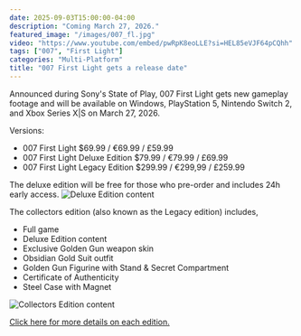 ```yaml
---
date: 2025-09-03T15:00:00-04:00
description: "Coming March 27, 2026."
featured_image: "/images/007_fl.jpg"
video: "https://www.youtube.com/embed/pwRpK8eoLLE?si=HEL85eVJF64pCQhh"
tags: ["007", "First Light"]
categories: "Multi-Platform"
title: "007 First Light gets a release date"
---
```

Announced during Sony's State of Play, 007 First Light gets new gameplay footage and will be available on Windows, PlayStation 5, Nintendo Switch 2, and Xbox Series X|S on March 27, 2026.

Versions:

- 007 First Light $69.99 / €69.99 / £59.99
- 007 First Light Deluxe Edition $79.99 / €79.99 / £69.99
- 007 First Light Legacy Edition $299.99 / €299,99 / £259.99

The deluxe edition will be free for those who pre-order and includes 24h early access.
![Deluxe Edition content](/images/007_fl_dx.jpg)


The collectors edition (also known as the Legacy edition) includes,

- Full game
- Deluxe Edition content
- Exclusive Golden Gun weapon skin
- Obsidian Gold Suit outfit
- Golden Gun Figurine with Stand & Secret Compartment
- Certificate of Authenticity
- Steel Case with Magnet

![Collectors Edition content](/images/007_fl_ce.jpg)

[Click here for more details on each edition.](https://ioi.dk/007firstlightgame)